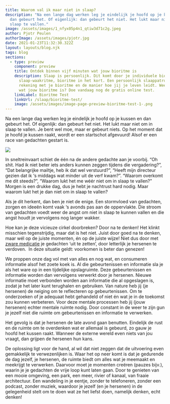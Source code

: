 ```yaml
---
title: Waarom val ik maar niet in slaap?
description: "Na een lange dag werken leg je eindelijk je hoofd op je kussen en
  dan gebeurt het. Of eigenlijk: dan gebeurt het niet. Het lukt maar niet om in
  slaap te vallen."
image: /assets/images/1_nfyx05p4n1_qtiw3d71c2g.jpeg
author: Pjotr Peulen
authorImage: /assets/images/pjotr.jpg
date: 2021-01-23T11:32:30.322Z
layout: layouts/blog.njk
tags: blog
sections:
  - type: preview
    component: preview
    title: Ontdek binnen vijf minuten wat jouw bioritme is
    description: Slaap is persoonlijk. Dit komt door je individuele biologische
      slaap-waakritme, bioritme in het kort. Een persoonlijk slaappatroon houdt
      rekening met je bioritme en de manier hoe jij je leven leidt. Weet jij al
      wat jouw bioritme is? Doe vandaag nog de gratis online test.
    linkLabel: Bioritme Test
    linkUrl: /slaap/bioritme-test/
    image: /assets/images/image-page-preview-bioritme-test-1-.png
---
```

Na een lange dag werken leg je eindelijk je hoofd op je kussen en dan gebeurt het. Of eigenlijk: dan gebeurt het niet. Het lukt maar niet om in slaap te vallen. Je bent wel moe, maar er gebeurt niets. Op het moment dat je hoofd je kussen raakt, wordt er een startschot afgevuurd! Alsof er een race van gedachten gestart is. 

![](/assets/images/1_nfyx05p4n1_qtiw3d71c2g.jpeg)

In sneltreinvaart schiet de één na de andere gedachte aan je voorbij. “Oh shit. Had ik niet beter iets anders kunnen zeggen tijdens die vergadering?”, “Dat belangrijke mailtje, heb ik dat wel verstuurd?”, “Heeft mijn directeur gezien dat ik ‘s middags wat minder uit de verf kwam?”. “Waarom overkomt me dit steeds?”, “Waarom lukt het me wéér niet om in slaap te vallen?” Morgen is een drukke dag, dus je hebt je nachtrust hard nodig. Maar waarom lukt het je dan niet om in slaap te vallen?

Als je dit herkent, dan ben je niet de enige. Een stormvloed van gedachten, zorgen en ideeën komt vaak ‘s avonds pas aan de oppervlakte. Die stroom van gedachten voedt weer de angst om niet in slaap te kunnen vallen en die angst houdt je vervolgens nog langer wakker.

Hoe kan je deze vicieuze cirkel doorbreken? Door na te denken! Het klinkt misschien tegenstrijdig, maar dat is het niet. Juist door goed na te denken, maar wél op de juiste momenten, én op de juiste wijze! Niet dus door met [zware medicatie](/blog/slaappillen/) je gedachten ‘uit te zetten’, door letterlijk je hersenen te verdoven.  In deze situatie geldt: voorkomen is beter dan genezen!

We proppen onze dag vol met van alles en nog wat, en consumeren informatie alsof het zoete koek is. Al die gebeurtenissen en informatie sla je als het ware op in een tijdelijke opslagruimte. Deze gebeurtenissen en informatie worden dan vervolgens verwerkt door je hersenen. Nieuwe informatie moet verbonden worden aan informatie die al opgeslagen is, zodat je het later kunt terughalen en gebruiken. Van nature heb jij (je hersenen) de neiging om te reflecteren op gebeurtenissen. Om te onderzoeken of je adequaat hebt gehandeld of niet én wat je in de toekomst zou kunnen verbeteren. Voor deze mentale processen heb jij (jouw hersenen) echter mentale ruimte nodig. Door constant in de weer te zijn gun je jezelf niet die ruimte om gebeurtenissen en informatie te verwerken.

Het gevolg is dat je hersenen de late avond gaan benutten. Eindelijk de rust en de ruimte om te overdenken wat er allemaal is gebeurd, zo gauw je hoofd het kussen raakt. Wanneer de externe wereld even niets van jou vraagt, dan grijpen de hersenen hun kans.

De oplossing ligt voor de hand, al wil dat niet zeggen dat de uitvoering even gemakkelijk te verwezenlijken is. Waar het op neer komt is dat je gedurende de dag jezelf, je hersenen, de ruimte biedt om alles wat je meemaakt en meekrijgt te verwerken. Daarvoor moet je momenten creëren (pauzes bijv.), waarin je je gedachten de vrije loop kunt laten gaan. Door te genieten van een mooie omgeving, een park, een meer, rivier of kanaal, van fraaie architectuur. Een wandeling in je eentje, zonder te telefoneren, zonder een podcast, zonder muziek, waardoor je jezelf (en je hersenen) in de gelegenheid stelt om te doen wat ze het liefst doen, namelijk denken, echt denken!